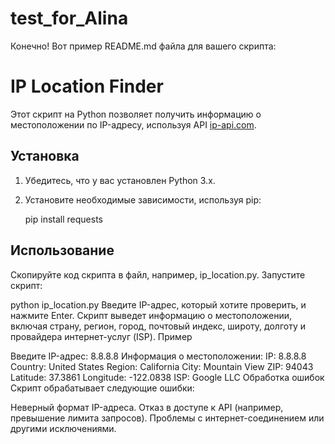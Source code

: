 # test_for_Alina

Конечно! Вот пример README.md файла для вашего скрипта:


# IP Location Finder

Этот скрипт на Python позволяет получить информацию о местоположении по IP-адресу, используя API [ip-api.com](http://ip-api.com).

## Установка

1. Убедитесь, что у вас установлен Python 3.x.
2. Установите необходимые зависимости, используя pip:

   pip install requests

   
## Использование
Скопируйте код скрипта в файл, например, ip_location.py.
Запустите скрипт:

python ip_location.py
Введите IP-адрес, который хотите проверить, и нажмите Enter.
Скрипт выведет информацию о местоположении, включая страну, регион, город, почтовый индекс, широту, долготу и провайдера интернет-услуг (ISP).
Пример

Введите IP-адрес: 8.8.8.8
Информация о местоположении:
IP: 8.8.8.8
Country: United States
Region: California
City: Mountain View
ZIP: 94043
Latitude: 37.3861
Longitude: -122.0838
ISP: Google LLC
Обработка ошибок
Скрипт обрабатывает следующие ошибки:

Неверный формат IP-адреса.
Отказ в доступе к API (например, превышение лимита запросов).
Проблемы с интернет-соединением или другими исключениями.
